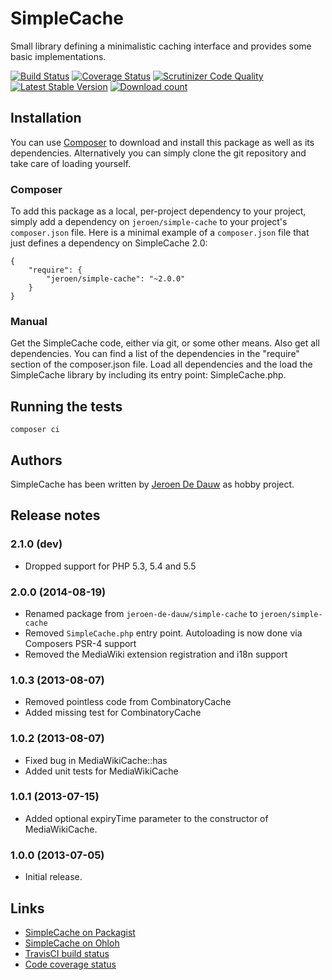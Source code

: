 # SimpleCache

Small library defining a minimalistic caching interface and provides some basic implementations.

[![Build Status](https://secure.travis-ci.org/JeroenDeDauw/SimpleCache.png?branch=master)](http://travis-ci.org/JeroenDeDauw/SimpleCache)
[![Coverage Status](https://coveralls.io/repos/JeroenDeDauw/SimpleCache/badge.png?branch=master)](https://coveralls.io/r/JeroenDeDauw/SimpleCache?branch=master)
[![Scrutinizer Code Quality](https://scrutinizer-ci.com/g/JeroenDeDauw/SimpleCache/badges/quality-score.png?b=master)](https://scrutinizer-ci.com/g/JeroenDeDauw/SimpleCache/?branch=master)
[![Latest Stable Version](https://poser.pugx.org/jeroen/simple-cache/version.png)](https://packagist.org/packages/jeroen/simple-cache)
[![Download count](https://poser.pugx.org/jeroen/simple-cache/d/total.png)](https://packagist.org/packages/jeroen/simple-cache)

## Installation

You can use [Composer](http://getcomposer.org/) to download and install
this package as well as its dependencies. Alternatively you can simply clone
the git repository and take care of loading yourself.

### Composer

To add this package as a local, per-project dependency to your project, simply add a
dependency on `jeroen/simple-cache` to your project's `composer.json` file.
Here is a minimal example of a `composer.json` file that just defines a dependency on
SimpleCache 2.0:

    {
        "require": {
            "jeroen/simple-cache": "~2.0.0"
        }
    }

### Manual

Get the SimpleCache code, either via git, or some other means. Also get all dependencies.
You can find a list of the dependencies in the "require" section of the composer.json file.
Load all dependencies and the load the SimpleCache library by including its entry point:
SimpleCache.php.

## Running the tests

	composer ci

## Authors

SimpleCache has been written by [Jeroen De Dauw](https://github.com/JeroenDeDauw)
as hobby project.

## Release notes

### 2.1.0 (dev)

* Dropped support for PHP 5.3, 5.4 and 5.5

### 2.0.0 (2014-08-19)

* Renamed package from `jeroen-de-dauw/simple-cache` to `jeroen/simple-cache`
* Removed `SimpleCache.php` entry point. Autoloading is now done via Composers PSR-4 support
* Removed the MediaWiki extension registration and i18n support

### 1.0.3 (2013-08-07)

* Removed pointless code from CombinatoryCache
* Added missing test for CombinatoryCache

### 1.0.2 (2013-08-07)

* Fixed bug in MediaWikiCache::has
* Added unit tests for MediaWikiCache

### 1.0.1 (2013-07-15)

* Added optional expiryTime parameter to the constructor of MediaWikiCache.

### 1.0.0 (2013-07-05)

* Initial release.

## Links

* [SimpleCache on Packagist](https://packagist.org/packages/jeroen/simple-cache)
* [SimpleCache on Ohloh](https://www.ohloh.net/p/simplecache)
* [TravisCI build status](http://travis-ci.org/JeroenDeDauw/SimpleCache)
* [Code coverage status](https://coveralls.io/r/JeroenDeDauw/SimpleCache?branch=master)
